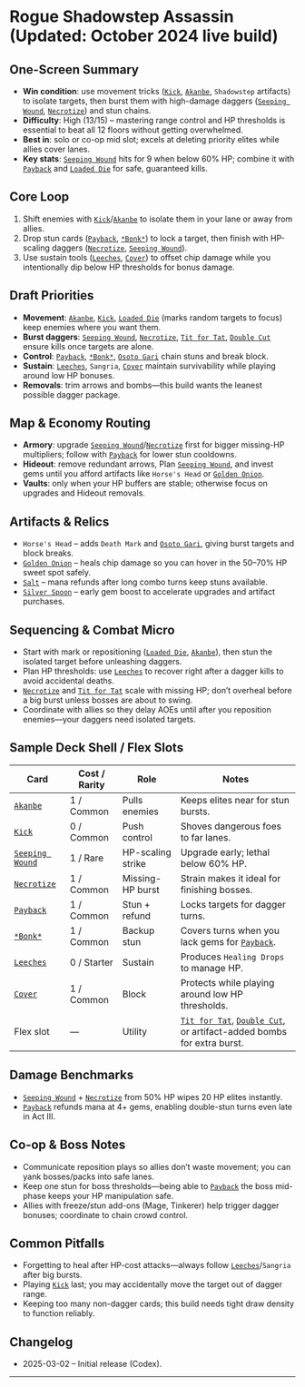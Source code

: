# Rogue Shadowstep Assassin (Updated: October 2024 live build)

## One-Screen Summary
- **Win condition**: use movement tricks ([`Kick`][card-kick], [`Akanbe`][card-akanbe], `Shadowstep` artifacts) to isolate targets, then burst them with high-damage daggers ([`Seeping Wound`][card-seeping-wound], [`Necrotize`][card-necrotize]) and stun chains.
- **Difficulty**: High (13/15) – mastering range control and HP thresholds is essential to beat all 12 floors without getting overwhelmed.
- **Best in**: solo or co-op mid slot; excels at deleting priority elites while allies cover lanes.
- **Key stats**: [`Seeping Wound`][card-seeping-wound] hits for 9 when below 60% HP; combine it with [`Payback`][card-payback] and [`Loaded Die`][card-loaded-die] for safe, guaranteed kills.

## Core Loop
1. Shift enemies with [`Kick`][card-kick]/[`Akanbe`][card-akanbe] to isolate them in your lane or away from allies.
2. Drop stun cards ([`Payback`][card-payback], [`*Bonk*`][card-bonk]) to lock a target, then finish with HP-scaling daggers ([`Necrotize`][card-necrotize], [`Seeping Wound`][card-seeping-wound]).
3. Use sustain tools ([`Leeches`][card-leeches], [`Cover`][card-cover]) to offset chip damage while you intentionally dip below HP thresholds for bonus damage.

## Draft Priorities
- **Movement**: [`Akanbe`][card-akanbe], [`Kick`][card-kick], [`Loaded Die`][card-loaded-die] (marks random targets to focus) keep enemies where you want them.
- **Burst daggers**: [`Seeping Wound`][card-seeping-wound], [`Necrotize`][card-necrotize], [`Tit for Tat`][card-tit-for-tat], [`Double Cut`][card-double-cut] ensure kills once targets are alone.
- **Control**: [`Payback`][card-payback], [`*Bonk*`][card-bonk], [`Osoto Gari`][card-osoto-gari] chain stuns and break block.
- **Sustain**: [`Leeches`][card-leeches], `Sangria`, [`Cover`][card-cover] maintain survivability while playing around low HP bonuses.
- **Removals**: trim arrows and bombs—this build wants the leanest possible dagger package.

## Map & Economy Routing
- **Armory**: upgrade [`Seeping Wound`][card-seeping-wound]/[`Necrotize`][card-necrotize] first for bigger missing-HP multipliers; follow with [`Payback`][card-payback] for lower stun cooldowns.
- **Hideout**: remove redundant arrows, Plan [`Seeping Wound`][card-seeping-wound], and invest gems until you afford artifacts like `Horse's Head` or [`Golden Onion`][card-golden-onion].
- **Vaults**: only when your HP buffers are stable; otherwise focus on upgrades and Hideout removals.

## Artifacts & Relics
- `Horse's Head` – adds `Death Mark` and [`Osoto Gari`][card-osoto-gari], giving burst targets and block breaks.
- [`Golden Onion`][card-golden-onion] – heals chip damage so you can hover in the 50–70% HP sweet spot safely.
- [`Salt`][card-salt] – mana refunds after long combo turns keep stuns available.
- [`Silver Spoon`][card-silver-spoon] – early gem boost to accelerate upgrades and artifact purchases.

## Sequencing & Combat Micro
- Start with mark or repositioning ([`Loaded Die`][card-loaded-die], [`Akanbe`][card-akanbe]), then stun the isolated target before unleashing daggers.
- Plan HP thresholds: use [`Leeches`][card-leeches] to recover right after a dagger kills to avoid accidental deaths.
- [`Necrotize`][card-necrotize] and [`Tit for Tat`][card-tit-for-tat] scale with missing HP; don’t overheal before a big burst unless bosses are about to swing.
- Coordinate with allies so they delay AOEs until after you reposition enemies—your daggers need isolated targets.

## Sample Deck Shell / Flex Slots
| Card | Cost / Rarity | Role | Notes |
| --- | --- | --- | --- |
| [`Akanbe`][card-akanbe] | 1 / Common | Pulls enemies | Keeps elites near for stun bursts. |
| [`Kick`][card-kick] | 0 / Common | Push control | Shoves dangerous foes to far lanes. |
| [`Seeping Wound`][card-seeping-wound] | 1 / Rare | HP-scaling strike | Upgrade early; lethal below 60% HP. |
| [`Necrotize`][card-necrotize] | 1 / Common | Missing-HP burst | Strain makes it ideal for finishing bosses. |
| [`Payback`][card-payback] | 1 / Common | Stun + refund | Locks targets for dagger turns. |
| [`*Bonk*`][card-bonk] | 1 / Common | Backup stun | Covers turns when you lack gems for [`Payback`][card-payback]. |
| [`Leeches`][card-leeches] | 0 / Starter | Sustain | Produces `Healing Drops` to manage HP. |
| [`Cover`][card-cover] | 1 / Common | Block | Protects while playing around low HP thresholds. |
| Flex slot | — | Utility | [`Tit for Tat`][card-tit-for-tat], [`Double Cut`][card-double-cut], or artifact-added bombs for extra burst. |

## Damage Benchmarks
- [`Seeping Wound`][card-seeping-wound] + [`Necrotize`][card-necrotize] from 50% HP wipes 20 HP elites instantly.
- [`Payback`][card-payback] refunds mana at 4+ gems, enabling double-stun turns even late in Act III.

## Co-op & Boss Notes
- Communicate reposition plays so allies don’t waste movement; you can yank bosses/packs into safe lanes.
- Keep one stun for boss thresholds—being able to [`Payback`][card-payback] the boss mid-phase keeps your HP manipulation safe.
- Allies with freeze/stun add-ons (Mage, Tinkerer) help trigger dagger bonuses; coordinate to chain crowd control.

## Common Pitfalls
- Forgetting to heal after HP-cost attacks—always follow [`Leeches`][card-leeches]/`Sangria` after big bursts.
- Playing [`Kick`][card-kick] last; you may accidentally move the target out of dagger range.
- Keeping too many non-dagger cards; this build needs tight draw density to function reliably.

## Changelog
- 2025-03-02 – Initial release (Codex).

---

[card-akanbe]: https://hellcard.fandom.com/wiki/Akanbe "Akanbe | Hellcard Wiki"
[card-kick]: https://hellcard.fandom.com/wiki/Kick "Kick | Hellcard Wiki"
[card-payback]: https://hellcard.fandom.com/wiki/Payback "Payback | Hellcard Wiki"
[card-seeping-wound]: https://hellcard.fandom.com/wiki/Seeping_Wound "Seeping Wound | Hellcard Wiki"
[card-necrotize]: https://hellcard.fandom.com/wiki/Necrotize "Necrotize | Hellcard Wiki"
[card-leeches]: https://hellcard.fandom.com/wiki/Leeches "Leeches | Hellcard Wiki"
[card-cover]: https://hellcard.fandom.com/wiki/Cover "Cover | Hellcard Wiki"
[card-loaded-die]: https://hellcard.fandom.com/wiki/Loaded_Die "Loaded Die | Hellcard Wiki"
[card-tit-for-tat]: https://hellcard.fandom.com/wiki/Tit_for_Tat "Tit for Tat | Hellcard Wiki"
[card-double-cut]: https://hellcard.fandom.com/wiki/Double_Cut "Double Cut | Hellcard Wiki"
[card-bonk]: https://hellcard.fandom.com/wiki/%2ABonk%2A "*Bonk* | Hellcard Wiki"
[card-osoto-gari]: https://hellcard.fandom.com/wiki/Osoto_Gari "Osoto Gari | Hellcard Wiki"
[card-locations]: https://hellcard.fandom.com/wiki/Locations "Locations | Hellcard Wiki"
[card-golden-onion]: https://hellcard.fandom.com/wiki/Golden_Onion "Golden Onion | Hellcard Wiki"
[card-salt]: https://hellcard.fandom.com/wiki/Salt "Salt | Hellcard Wiki"
[card-silver-spoon]: https://hellcard.fandom.com/wiki/Silver_Spoon "Silver Spoon | Hellcard Wiki"
